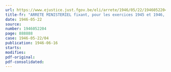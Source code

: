 ```yaml
---
url: https://www.ejustice.just.fgov.be/eli/arrete/1946/05/22/1946052204/justel
title-fr: "ARRETE MINISTERIEL fixant, pour les exercices 1945 et 1946, la contribution provisionnelle à verser au Conseil professionnel du Commerce de gros en Produits textiles et Accessoires en liquidation"
date: 1946-05-22
source:
number: 1946052204
page: 888888
case: 1946-05-22/04
publication: 1946-06-16
starts:
modifies:
pdf-original:
pdf-consolidated:
---
```


